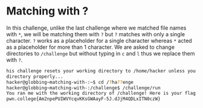 # Matching with ?
In this challenge, unlike the last challenge where we matched file names with `*`, we will be matching them with `?` but `?` matches with only a single character. `?` works as a placeholder for a single character whereas `*` acted as a placeholder for more than 1 character.
We are asked to change directories to `/challenge` but without typing in `c` and `l` thus we replace them with `?`.

```bash
his challenge resets your working directory to /home/hacker unless you change 
directory properly...
hacker@globbing~matching-with-:~$ cd /?ha??enge
hacker@globbing~matching-with-:/challenge$ /challenge/run
You ran me with the working directory of /challenge! Here is your flag:
pwn.college{Am2npePUIWVYcqvKKsGWAayF-5J.dJjM4QDLxITN0czW}
